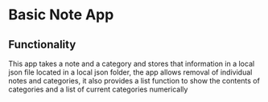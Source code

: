# Basic Note App

## Functionality

This app takes a note and a category and stores that information in a local json file located in a local json folder, the app allows removal of individual notes and categories, it also provides a list function to show the contents of categories and a list of current categories numerically